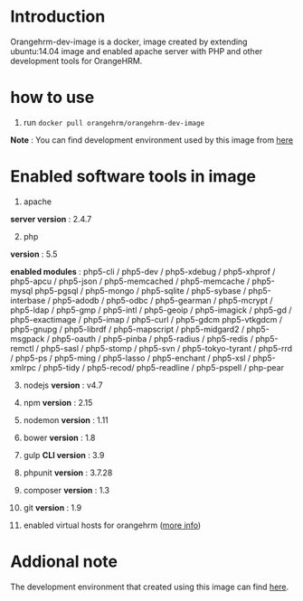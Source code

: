 # Introduction
Orangehrm-dev-image is a docker, image created by extending ubuntu:14.04 image and enabled apache server with PHP and other development tools for OrangeHRM.

# how to use 
1. run `docker pull orangehrm/orangehrm-dev-image`

**Note** : You can find development environment used by this image from [here](https://github.com/orangehrm/orangehrm-dev-environment)

# Enabled software tools in image
1. apache 

**server version** : 2.4.7

2. php

**version** : 5.5

**enabled modules** : php5-cli / php5-dev / php5-xdebug / php5-xhprof / php5-apcu / php5-json / php5-memcached / php5-memcache / php5-mysql php5-pgsql / php5-mongo / php5-sqlite / php5-sybase / php5-interbase / php5-adodb / php5-odbc / php5-gearman / php5-mcrypt / php5-ldap / php5-gmp / php5-intl / php5-geoip / php5-imagick / php5-gd / php5-exactimage / php5-imap / php5-curl / php5-gdcm php5-vtkgdcm / php5-gnupg / php5-librdf / php5-mapscript / php5-midgard2 / php5-msgpack / php5-oauth / php5-pinba / php5-radius / php5-redis / php5-remctl / php5-sasl / php5-stomp / php5-svn / php5-tokyo-tyrant / php5-rrd / php5-ps / php5-ming / php5-lasso / php5-enchant / php5-xsl / php5-xmlrpc / php5-tidy / php5-recod/ php5-readline / php5-pspell / php-pear
    
3. nodejs
**version** : v4.7

4. npm
**version** : 2.15

5. nodemon
**version** : 1.11

6. bower
**version** : 1.8

7. gulp
**CLI version** : 3.9

8. phpunit
**version** : 3.7.28

9. composer
**version** : 1.3

10. git
**version** : 1.9

10. enabled virtual hosts for orangehrm ([more info](https://hub.docker.com/r/orangehrm/orangehrm-dev-image/))

# Addional note
The development environment that created using this image can find [here](https://github.com/orangehrm/orangehrm-dev-environment).
